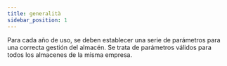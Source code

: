 ```yaml
---
title: generalità
sidebar_position: 1
---
```


Para cada año de uso, se deben establecer una serie de parámetros para una correcta gestión del almacén. Se trata de parámetros válidos para todos los almacenes de la misma empresa.